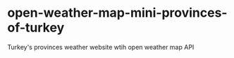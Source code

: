 # open-weather-map-mini-provinces-of-turkey
Turkey's provinces weather website wtih open weather map API
